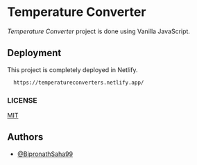 # Temperature Converter

*_Temperature Converter_* project is done using Vanilla JavaScript.

## Deployment

This project is completely deployed in Netlify.

```bash
  https://temperatureconverters.netlify.app/
```
### LICENSE

[MIT](https://github.com/BipronathSaha99/temperature-converter/blob/main/LICENSE)
  
## Authors

- [@BipronathSaha99](https://github.com/BipronathSaha99/)

  
